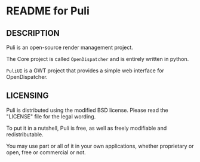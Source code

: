 README for Puli
===============


DESCRIPTION
-----------

Puli is an open-source render management project.

The Core project is called `OpenDispatcher` and is entirely written in python.

`PuliUI` is a GWT project that provides a simple web interface for OpenDispatcher.


LICENSING
---------

Puli is distributed using the modified BSD license. Please read the "LICENSE" file for the legal wording.

To put it in a nutshell, Puli is free, as well as freely modifiable and redistributable.

You may use part or all of it in your own applications, whether proprietary or open, free or commercial or not.